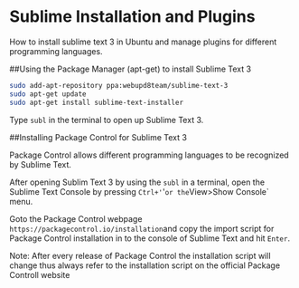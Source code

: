 # Sublime Installation and Plugins
How to install sublime text 3 in Ubuntu and manage plugins for different programming languages.

##Using the Package Manager (apt-get) to install Sublime Text 3

```bash
sudo add-apt-repository ppa:webupd8team/sublime-text-3
sudo apt-get update
sudo apt-get install sublime-text-installer
```

Type `subl` in the terminal to open up Sublime Text 3.

##Installing Package Control for Sublime Text 3

Package Control allows different programming languages to be recognized by Sublime Text.

After opening Sublim Text 3 by using the `subl` in a terminal, open the Sublime Text Console by pressing `Ctrl+'`'` or the `View>Show Console` menu.

Goto the Package Control webpage `https://packagecontrol.io/installation`and copy the import script for Package Control installation in to the console of Sublime Text and hit `Enter`.

Note: After every release of Package Control the installation script will change thus always refer to the installation script on the official Package Controll website
